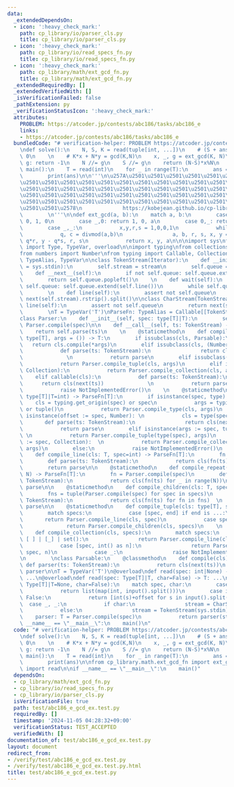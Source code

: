 ```yaml
---
data:
  _extendedDependsOn:
  - icon: ':heavy_check_mark:'
    path: cp_library/io/parser_cls.py
    title: cp_library/io/parser_cls.py
  - icon: ':heavy_check_mark:'
    path: cp_library/io/read_specs_fn.py
    title: cp_library/io/read_specs_fn.py
  - icon: ':heavy_check_mark:'
    path: cp_library/math/ext_gcd_fn.py
    title: cp_library/math/ext_gcd_fn.py
  _extendedRequiredBy: []
  _extendedVerifiedWith: []
  _isVerificationFailed: false
  _pathExtension: py
  _verificationStatusIcon: ':heavy_check_mark:'
  attributes:
    PROBLEM: https://atcoder.jp/contests/abc186/tasks/abc186_e
    links:
    - https://atcoder.jp/contests/abc186/tasks/abc186_e
  bundledCode: "# verification-helper: PROBLEM https://atcoder.jp/contests/abc186/tasks/abc186_e\n\
    \ndef solve():\n    N, S, K = read(tuple[int, ...])\n    # (S + ans*K) % N ==\
    \ 0\n    \n    # K*x + N*y = gcd(K,N)\n    x, _, g = ext_gcd(K, N)\n    if S %\
    \ g: return -1\n    N //= g\n    S //= g\n    return (N-S)*x%N\n    \n    \ndef\
    \ main():\n    T = read(int)\n    for _ in range(T):\n        ans = solve()\n\
    \        print(ans)\n\n'''\n\u257A\u2501\u2501\u2501\u2501\u2501\u2501\u2501\u2501\
    \u2501\u2501\u2501\u2501\u2501\u2501\u2501\u2501\u2501\u2501\u2501\u2501\u2501\
    \u2501\u2501\u2501\u2501\u2501\u2501\u2501\u2501\u2501\u2501\u2501\u2501\u2501\
    \u2501\u2501\u2501\u2501\u2501\u2501\u2501\u2501\u2501\u2501\u2501\u2501\u2501\
    \u2501\u2501\u2501\u2501\u2501\u2501\u2501\u2501\u2501\u2501\u2501\u2501\u2501\
    \u2501\u2501\u2578\n             https://kobejean.github.io/cp-library       \
    \        \n'''\n\ndef ext_gcd(a, b):\n    match a, b:\n        case 0,0: return\
    \ 0, 1, 0\n        case _,0: return 1, 0, a\n        case 0,_: return 0, 1, b\n\
    \        case _,_:\n            x,y,r,s = 1,0,0,1\n            while b:\n    \
    \            q, c = divmod(a,b)\n                a, b, r, s, x, y = b, c, x -\
    \ q*r, y - q*s, r, s\n            return x, y, a\n\n\nimport sys\nfrom typing\
    \ import Type, TypeVar, overload\n\nimport typing\nfrom collections import deque\n\
    from numbers import Number\nfrom typing import Callable, Collection, Iterator,\
    \ TypeAlias, TypeVar\n\nclass TokenStream(Iterator):\n    def __init__(self, stream\
    \ = sys.stdin):\n        self.stream = stream\n        self.queue = deque()\n\n\
    \    def __next__(self):\n        if not self.queue: self.queue.extend(self.line())\n\
    \        return self.queue.popleft()\n    \n    def wait(self):\n        if not\
    \ self.queue: self.queue.extend(self.line())\n        while self.queue: yield\n\
    \        \n    def line(self):\n        assert not self.queue\n        return\
    \ next(self.stream).rstrip().split()\n\nclass CharStream(TokenStream):\n    def\
    \ line(self):\n        assert not self.queue\n        return next(self.stream).rstrip()\n\
    \        \nT = TypeVar('T')\nParseFn: TypeAlias = Callable[[TokenStream],T]\n\
    class Parser:\n    def __init__(self, spec: type[T]|T):\n        self.parse =\
    \ Parser.compile(spec)\n\n    def __call__(self, ts: TokenStream) -> T:\n    \
    \    return self.parse(ts)\n    \n    @staticmethod\n    def compile_type(cls:\
    \ type[T], args = ()) -> T:\n        if issubclass(cls, Parsable):\n         \
    \   return cls.compile(*args)\n        elif issubclass(cls, (Number, str)):\n\
    \            def parse(ts: TokenStream):\n                return cls(next(ts))\
    \              \n            return parse\n        elif issubclass(cls, tuple):\n\
    \            return Parser.compile_tuple(cls, args)\n        elif issubclass(cls,\
    \ Collection):\n            return Parser.compile_collection(cls, args)\n    \
    \    elif callable(cls):\n            def parse(ts: TokenStream):\n          \
    \      return cls(next(ts))              \n            return parse\n        else:\n\
    \            raise NotImplementedError()\n    \n    @staticmethod\n    def compile(spec:\
    \ type[T]|T=int) -> ParseFn[T]:\n        if isinstance(spec, type):\n        \
    \    cls = typing.get_origin(spec) or spec\n            args = typing.get_args(spec)\
    \ or tuple()\n            return Parser.compile_type(cls, args)\n        elif\
    \ isinstance(offset := spec, Number): \n            cls = type(spec)  \n     \
    \       def parse(ts: TokenStream):\n                return cls(next(ts)) + offset\n\
    \            return parse\n        elif isinstance(args := spec, tuple):     \
    \ \n            return Parser.compile_tuple(type(spec), args)\n        elif isinstance(args\
    \ := spec, Collection):  \n            return Parser.compile_collection(type(spec),\
    \ args)\n        else:\n            raise NotImplementedError()\n    \n    @staticmethod\n\
    \    def compile_line(cls: T, spec=int) -> ParseFn[T]:\n        fn = Parser.compile(spec)\n\
    \        def parse(ts: TokenStream):\n            return cls(fn(ts) for _ in ts.wait())\n\
    \        return parse\n\n    @staticmethod\n    def compile_repeat(cls: T, spec,\
    \ N) -> ParseFn[T]:\n        fn = Parser.compile(spec)\n        def parse(ts:\
    \ TokenStream):\n            return cls(fn(ts) for _ in range(N))\n        return\
    \ parse\n\n    @staticmethod\n    def compile_children(cls: T, specs) -> ParseFn[T]:\n\
    \        fns = tuple(Parser.compile(spec) for spec in specs)\n        def parse(ts:\
    \ TokenStream):\n            return cls(fn(ts) for fn in fns)  \n        return\
    \ parse\n\n    @staticmethod\n    def compile_tuple(cls: type[T], specs) -> ParseFn[T]:\n\
    \        match specs:\n            case [spec, end] if end is ...:\n         \
    \       return Parser.compile_line(cls, spec)\n            case specs:   \n  \
    \              return Parser.compile_children(cls, specs)\n    \n    @staticmethod\n\
    \    def compile_collection(cls, specs):\n        match specs:\n            case\
    \ [ ] | [_] | set():\n                return Parser.compile_line(cls, *specs)\n\
    \            case [spec, int() as n]:\n                return Parser.compile_repeat(cls,\
    \ spec, n)\n            case _:\n                raise NotImplementedError()\n\
    \n        \nclass Parsable:\n    @classmethod\n    def compile(cls):\n       \
    \ def parser(ts: TokenStream):\n            return cls(next(ts))\n        return\
    \ parser\n\nT = TypeVar('T')\n@overload\ndef read(spec: int|None) -> list[int]:\
    \ ...\n@overload\ndef read(spec: Type[T]|T, char=False) -> T: ...\ndef read(spec:\
    \ Type[T]|T=None, char=False):\n    match spec, char:\n        case None, False:\n\
    \            return list(map(int, input().split()))\n        case int(offset),\
    \ False:\n            return [int(s)+offset for s in input().split()]\n      \
    \  case _, _:\n            if char:\n                stream = CharStream(sys.stdin)\n\
    \            else:\n                stream = TokenStream(sys.stdin)\n        \
    \    parser: T = Parser.compile(spec)\n            return parser(stream)\n\nif\
    \ __name__ == \"__main__\":\n    main()\n"
  code: "# verification-helper: PROBLEM https://atcoder.jp/contests/abc186/tasks/abc186_e\n\
    \ndef solve():\n    N, S, K = read(tuple[int, ...])\n    # (S + ans*K) % N ==\
    \ 0\n    \n    # K*x + N*y = gcd(K,N)\n    x, _, g = ext_gcd(K, N)\n    if S %\
    \ g: return -1\n    N //= g\n    S //= g\n    return (N-S)*x%N\n    \n    \ndef\
    \ main():\n    T = read(int)\n    for _ in range(T):\n        ans = solve()\n\
    \        print(ans)\n\nfrom cp_library.math.ext_gcd_fn import ext_gcd\nfrom cp_library.io.read_specs_fn\
    \ import read\n\nif __name__ == \"__main__\":\n    main()"
  dependsOn:
  - cp_library/math/ext_gcd_fn.py
  - cp_library/io/read_specs_fn.py
  - cp_library/io/parser_cls.py
  isVerificationFile: true
  path: test/abc186_e_gcd_ex.test.py
  requiredBy: []
  timestamp: '2024-11-05 04:28:32+09:00'
  verificationStatus: TEST_ACCEPTED
  verifiedWith: []
documentation_of: test/abc186_e_gcd_ex.test.py
layout: document
redirect_from:
- /verify/test/abc186_e_gcd_ex.test.py
- /verify/test/abc186_e_gcd_ex.test.py.html
title: test/abc186_e_gcd_ex.test.py
---
```

